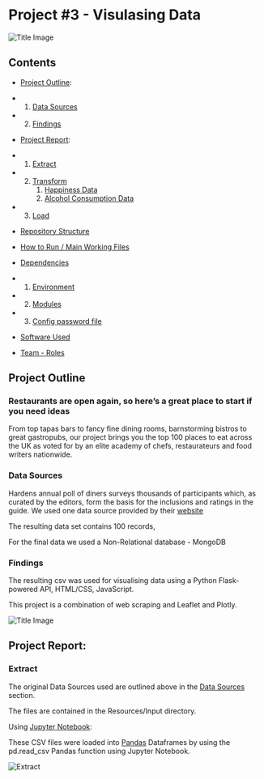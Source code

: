 # Project #3 - Visulasing Data

![Title Image](https://treehousetechgroup.com/wp-content/uploads/2020/01/Screen-Shot-2020-01-28-at-10.13.28-AM.png)

## Contents
* [Project Outline](#outline):
*    1. [Data Sources](#sources)
*    2. [Findings](#findings)

* [Project Report](#report):
*    1. [Extract](#extract)
*    2. [Transform](#transform)
        1. [Happiness Data](#happiness-data)
        2. [Alcohol Consumption Data](#alcohol-data)
*    3. [Load](#load)
* [Repository Structure](#repo)
* [How to Run / Main Working Files](#main)
* [Dependencies](#dependencies)
*   1. [Environment](#environment)
*   2. [Modules](#modules)
*   3. [Config password file](#config)
* [Software Used](#software)
* [Team - Roles](#team)




## Project Outline<a id="outline"></a>

### Restaurants are open again, so here’s a great place to start if you need ideas

From top tapas bars to fancy fine dining rooms, barnstorming bistros to great gastropubs, our project brings you the top 100 places to eat across the UK as voted for by an elite academy of chefs, restaurateurs and food writers nationwide.


### Data Sources<a id="sources"></a>

Hardens annual poll of diners surveys thousands of participants which, as curated by the editors, form the basis for the inclusions and ratings in the guide. 
We used one data source provided by their [website](https://www.leadingrestaurants.co.uk/data/full-lists/hardens/) 

The resulting data set contains 100 records, 

For the final data we used a Non-Relational database - MongoDB

### Findings<a id="findings"></a>
The resulting csv was used for visualising data using a Python Flask- powered API, HTML/CSS, JavaScript. 

This project is a combination of web scraping and Leaflet and Plotly.

![Title Image](https://images.unsplash.com/photo-1414235077428-338989a2e8c0?ixid=MnwxMjA3fDB8MHxzZWFyY2h8M3x8cmVzdGF1cmFudHxlbnwwfHwwfHw%3D&ixlib=rb-1.2.1&w=1000&q=80)


## Project Report:<a id="report"></a>

### Extract<a id="extract"></a>
The original Data Sources used are outlined above in the [Data Sources](#sources) section.

The files are contained in the Resources/Input directory.

Using [Jupyter Notebook](#notebook):

These CSV files were loaded into [Pandas](#pandas) Dataframes by using the pd.read_csv Pandas function using Jupyter Notebook.

![Extract](Images/extract.png)
